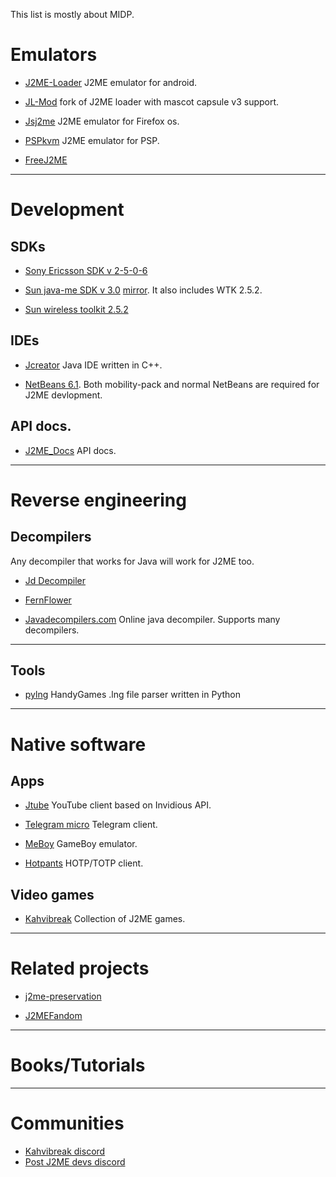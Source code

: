 This list is mostly about MIDP.

# Emulators

* [J2ME-Loader](https://github.com/nikita36078/J2ME-Loader) J2ME emulator for android.

* [JL-Mod](https://github.com/woesss/JL-Mod) fork of J2ME loader  with mascot capsule v3 support.

* [Jsj2me](https://github.com/szatkus/js2me) J2ME emulator for Firefox os.

* [PSPkvm](https://sourceforge.net/projects/pspkvm/) J2ME emulator for PSP.

* [FreeJ2ME](https://github.com/hex007/freej2me)


***

# Development

## SDKs

* [Sony Ericsson SDK v 2-5-0-6](https://archive.org/details/semc_java_me_cldc_sdk.2-5-0-6)

* [Sun java-me SDK v  3.0](https://www.oracle.com/java/technologies/javame-sdk/java-me-sdk-v30.html)  [mirror](https://archive.org/details/sun_java_me_sdk-3_0-win). It also includes WTK 2.5.2.


* [Sun wireless toolkit 2.5.2](https://www.oracle.com/java/technologies/java-archive-downloads-javame-downloads.html#sun_java_wireless_toolkit-2.5.2_01)


## IDEs

*  [Jcreator](https://en.m.wikipedia.org/wiki/JCreator) Java IDE written in C++.

* [NetBeans 6.1](https://archive.org/download/netbeans-olds/6.1/). Both mobility-pack and normal NetBeans are required for  J2ME devlopment.


## API docs.

* [J2ME_Docs](https://nikita36078.github.io/J2ME_Docs) API docs.

***

# Reverse engineering

## Decompilers

Any decompiler that works for Java will work for J2ME too.

*  [Jd Decompiler](https://java-decompiler.github.io)

* [FernFlower](https://github.com/fesh0r/fernflower)

* [Javadecompilers.com](https://www.javadecompilers.com) Online java decompiler. Supports many decompilers.

***

## Tools

* [pylng](https://github.com/CakesTwix/pylng) HandyGames .lng file parser written in Python

***

# Native software

## Apps

*  [Jtube](https://github.com/shinovon/JTube) YouTube client based on Invidious API.

* [Telegram micro](https://github.com/faissaloo/telegram-micro) Telegram client.

* [MeBoy](http://arktos.se/meboy) GameBoy emulator.

* [Hotpants](https://github.com/baumschubser/hotpants/) HOTP/TOTP client.


## Video games

* [Kahvibreak](https://bluemaxima.org/kahvibreak) Collection of J2ME games.

***

# Related projects

* [j2me-preservation](https://github.com/j2me-preservation/j2me-preservation)

* [J2MEFandom](j2me.fandom.com/wiki/development_tools)

***

# Books/Tutorials



***

# Communities
 
* [Kahvibreak discord](https://discord.gg/8TgbHAG)
* [Post J2ME devs discord](https://discord.gg/MszXTsqaKG)
